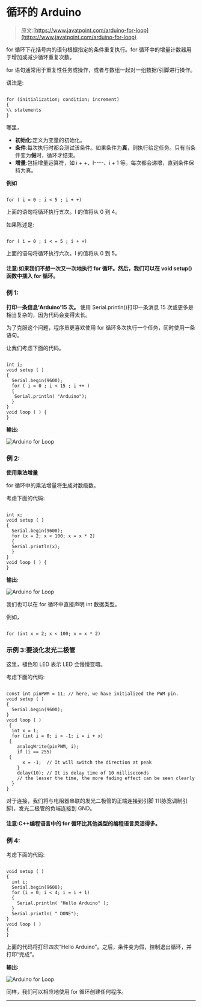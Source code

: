 # 循环的 Arduino

> 原文:[https://www.javatpoint.com/arduino-for-loop](https://www.javatpoint.com/arduino-for-loop)

for 循环下花括号内的语句根据指定的条件重复执行。for 循环中的增量计数器用于增加或减少循环重复次数。

for 语句通常用于重复性任务或操作，或者与数组一起对一组数据/引脚进行操作。

语法是:

```

for (initialization; condition; increment)
{
\\ statements
}

```

哪里，

*   **初始化**:定义为变量的初始化。
*   **条件**:每次执行时都会测试该条件。如果条件为**真**，则执行给定任务。只有当条件变为**假**时，循环才结束。
*   **增量**:包括增量运算符，如 i + +、I----、i + 1 等。每次都会递增，直到条件保持为真。

**例如**

```

for ( i = 0 ; i < 5 ; i + +)

```

上面的语句将循环执行五次。I 的值将从 0 到 4。

如果陈述是:

```

for ( i = 0 ; i < = 5 ; i + +)

```

上面的语句将循环执行六次。I 的值将从 0 到 5。

#### 注意:如果我们不想一次又一次地执行 for 循环。然后，我们可以在 void setup()函数中插入 for 循环。

### 例 1:

**打印一条信息‘Arduino’15 次。**
使用 Serial.println()打印一条消息 15 次或更多是相当复杂的，因为代码会变得太长。

为了克服这个问题，程序员更喜欢使用 for 循环多次执行一个任务，同时使用一条语句。

让我们考虑下面的代码。

```

int i;
void setup ( )
{
  Serial.begin(9600);
  for ( i = 0 ; i < 15 ; i ++ )
  {
   Serial.println( "Arduino");
  }
}
void loop ( ) {
}

```

**输出:**

![Arduino for Loop](../Images/248cd9696e9133faaa8f5eee2e2f549c.png)

### 例 2:

**使用乘法增量**

for 循环中的乘法增量将生成对数级数。

考虑下面的代码:

```

int x;
void setup ( )
{
  Serial.begin(9600);
  for (x = 2; x < 100; x = x * 2) 
  {
  Serial.println(x);
  }
}
void loop ( ) {
}

```

**输出:**

![Arduino for Loop](../Images/504f102e9532fcfbb3cdb0167a1afaa1.png)

我们也可以在 for 循环中直接声明 int 数据类型。

例如，

```

for (int x = 2; x < 100; x = x * 2) 

```

### 示例 3:要淡化发光二极管

这里，褪色和 LED 表示 LED 会慢慢变暗。

考虑下面的代码:

```

const int pinPWM = 11; // here, we have initialized the PWM pin.
void setup ( )
{
  Serial.begin(9600);
}
void loop ( )
 {
  int x = 1;
  for (int i = 0; i > -1; i = i + x)
 {
    analogWrite(pinPWM, i);
    if (i == 255)
 {
      x = -1;  // It will switch the direction at peak
    }
    delay(10); // It is delay time of 10 milliseconds
    // the lesser the time, the more fading effect can be seen clearly
  }
}

```

对于连接，我们将与电阻器串联的发光二极管的正端连接到引脚 11(脉宽调制引脚)，发光二极管的负端连接到 GND。

#### 注意:C++编程语言中的 for 循环比其他类型的编程语言灵活得多。

### 例 4:

考虑下面的代码:

```

void setup ( )
{
  int i;
  Serial.begin(9600);
  for (i = 0; i < 4; i = i + 1)
  {
    Serial.println( "Hello Arduino" );
  }
  Serial.println( " DONE");
}
void loop ( ) 
{ 
}

```

上面的代码将打印四次“Hello Arduino”。之后，条件变为假，控制退出循环，并打印“完成”。

**输出:**

![Arduino for Loop](../Images/aaeae453809d62467f90d062a0602685.png)

同样，我们可以相应地使用 for 循环创建任何程序。

* * *